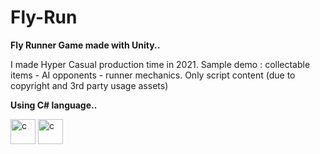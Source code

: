# Fly-Run
<b>Fly Runner Game made with Unity..</b>

<p>I made Hyper Casual production time in 2021. Sample demo : collectable items - AI opponents - runner mechanics.
Only script content (due to copyright and 3rd party usage assets)</p>

<b>Using C# language..</b>

<img src="https://img.icons8.com/ios-filled/50/000000/unity.png" alt="c" width="40" height="40"/>

<img src="https://img.icons8.com/ios-filled/50/000000/unity.png" alt="c" width="40" height="40"/>
